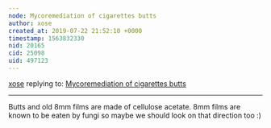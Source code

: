 ```yaml
---
node: Mycoremediation of cigarettes butts
author: xose
created_at: 2019-07-22 21:52:10 +0000
timestamp: 1563832330
nid: 20165
cid: 25098
uid: 497123
---
```




[xose](../profile/xose) replying to: [Mycoremediation of cigarettes butts](../notes/audreyspeyer/07-17-2019/mycoremediation-of-cigarettes-butts)

----
Butts and old 8mm films are made of cellulose acetate. 8mm films are known to be eaten by fungi so maybe we should look on that direction too :)
